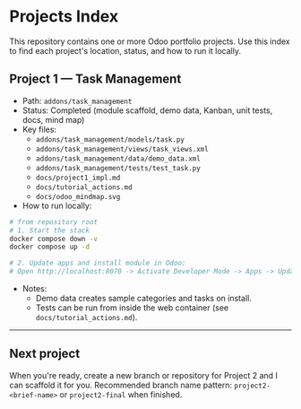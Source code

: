 # Projects Index

This repository contains one or more Odoo portfolio projects. Use this index to find each project's location, status, and how to run it locally.

## Project 1 — Task Management
- Path: `addons/task_management`
- Status: Completed (module scaffold, demo data, Kanban, unit tests, docs, mind map)
- Key files:
  - `addons/task_management/models/task.py`
  - `addons/task_management/views/task_views.xml`
  - `addons/task_management/data/demo_data.xml`
  - `addons/task_management/tests/test_task.py`
  - `docs/project1_impl.md`
  - `docs/tutorial_actions.md`
  - `docs/odoo_mindmap.svg`
- How to run locally:

```bash
# from repository root
# 1. Start the stack
docker compose down -v
docker compose up -d

# 2. Update apps and install module in Odoo:
# Open http://localhost:8070 -> Activate Developer Mode -> Apps -> Update Apps List -> install "Task Management"
```

- Notes:
  - Demo data creates sample categories and tasks on install.
  - Tests can be run from inside the web container (see `docs/tutorial_actions.md`).


---

## Next project
When you're ready, create a new branch or repository for Project 2 and I can scaffold it for you. Recommended branch name pattern: `project2-<brief-name>` or `project2-final` when finished.
